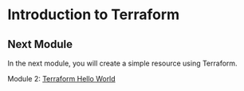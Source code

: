 # Introduction to Terraform

## Next Module

In the next module, you will create a simple resource using Terraform.

Module 2: [Terraform Hello World](../02-hello-world)